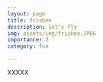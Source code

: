 ```yaml
---
layout: page
title: frisbee
description: let's fly
img: assets/img/frisbee.JPEG
importance: 2
category: fun

---
```


XXXXX

